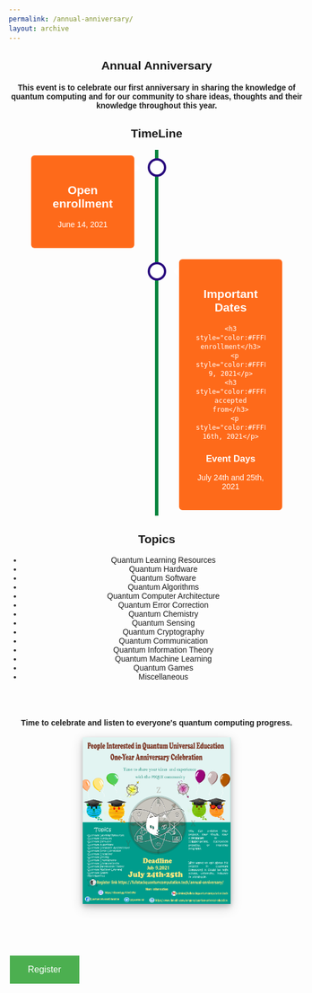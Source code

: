 ```yaml
---
permalink: /annual-anniversary/
layout: archive
---
```


<link href="/assets/css/areas.css" rel="stylesheet" type="text/css">
<link rel="shortcut icon" type="image/png"  href="/assets/images/FSQC-small.png" />
<link rel="stylesheet" href="http://netdna.bootstrapcdn.com/font-awesome/4.7.0/css/font-awesome.min.css">
<link rel="stylesheet" href="http://netdna.bootstrapcdn.com/bootstrap/3.3.7/css/bootstrap.min.css">
<link href="http://www.jqueryscript.net/css/jquerysctipttop.css" rel="stylesheet" type="text/css">
<script src="https://cdn.mathjax.org/mathjax/latest/MathJax.js?config=TeX-AMS-MML_HTMLorMML" type="text/javascript"></script>
<style>
.button {
  background-color: #4CAF50; /* Green */
  border: none;
  color: white;
  padding: 16px 32px;
  text-align: center;
  text-decoration: none;
  display: inline-block;
  font-size: 16px;
  margin: 4px 2px;
  transition-duration: 0.4s;
  cursor: pointer;
}

.qontributor {
  background-color: white;
  color: black;
  border: 2px solid #6d2f15;
  width: 100%;
}
.qontributor:hover {
  background-color: #6d2f15;
  color: white;
  width: 100%;
}


.qurator {
  background-color: white;
  color: black;
  border: 2px solid #005853;
  width: 100%;
}
.qurator:hover {
  background-color: #005853;
  color: white;
  width: 100%;
}

* {
  box-sizing: border-box;
}

.column {
  float: left;
  width: 50%;
  padding: 5px;
}

/* Clearfix (clear floats) */
.row::after {
  content: "";
  clear: both;
  display: table;
}

.page__footer {color: #FFFFFF;font-size: 16px;}
.site-logo img {
  max-height: 4rem;
}

.page__footer-copyright {
  font-size: 20px;
}


div p{
text-align: justify;”
}
	
.archive{
display: flex;
align-items: center;
flex-direction: column;
}	
<style>
* {
  box-sizing: border-box;
}

/* Create two equal columns that floats next to each other */
.column {
  float: left;
  width: 45%;
  padding: 10px;
  height: 700px /* Should be removed. Only for demonstration */
}

/* Clear floats after the columns */
.row:after {
  content: "";
  display: table;
  clear: both;
}	
	
* {
  box-sizing: border-box;
}

body {
  font-family: Helvetica, sans-serif;
}

/* The actual timeline (the vertical ruler) */
.timeline {
  position: relative;
  max-width: 1200px;
  margin: 0 auto;
}

/* The actual timeline (the vertical ruler) */
.timeline::after {
  content: '';
  position: absolute;
  width: 6px;
  background-color: #00833C;
  top: 0;
  bottom: 0;
  left: 50%;
  margin-left: -3px;
}

/* Container around content */
.container {
  padding: 10px 40px;
  position: relative;
  background-color: inherit;
  width: 50%;
}

/* The circles on the timeline */
.container::after {
  content: '';
  position: absolute;
  width: 25px;
  height: 25px;
  right: -17px;
  background-color: white;
  border: 4px solid #280A7D;
  top: 15px;
  border-radius: 50%;
  z-index: 1;
}

/* Place the container to the left */
.left {
  left: 0;
}

/* Place the container to the right */
.right {
  left: 50%;
}

/* Add arrows to the left container (pointing right) */
.left::before {
  content: " ";
  height: 0;
  position: absolute;
  top: 22px;
  width: 0;
  z-index: 1;
  right: 30px;
  border: medium solid grey;
  border-width: 10px 0 10px 10px;
  border-color: transparent transparent transparent white;
}

/* Add arrows to the right container (pointing left) */
.right::before {
  content: " ";
  height: 0;
  position: absolute;
  top: 22px;
  width: 0;
  z-index: 1;
  left: 30px;
  border: medium solid grey;
  border-width: 10px 10px 10px 0;
  border-color: transparent white transparent transparent;
}

/* Fix the circle for containers on the right side */
.right::after {
  left: -16px;
}

/* The actual content */
.content {
  padding: 20px 30px;
  background-color: #FE6A1A;
  position: relative;
  color: white;
  border-radius: 6px;
}

/* Media queries - Responsive timeline on screens less than 600px wide */
@media screen and (max-width: 600px) {
  /* Place the timelime to the left */
  .timeline::after {
  left: 31px;
  }
  
  /* Full-width containers */
  .container {
  width: 100%;
  padding-left: 70px;
  padding-right: 25px;
  }
  
  /* Make sure that all arrows are pointing leftwards */
  .container::before {
  left: 60px;
  border: medium solid white;
  border-width: 10px 10px 10px 0;
  border-color: transparent white transparent transparent;
  }

  /* Make sure all circles are at the same spot */
  .left::after, .right::after {
  left: 15px;
  }
  
  /* Make all right containers behave like the left ones */
  .right {
  left: 0%;
  }
}	
</style>
<!-- Header -->

<header class="w3-display-container w3-content w3-wide" id="home">

<div class="w3-container w3-padding-32" id="projects" style="width: 55vw;">
    <h2 class="w3-border-bottom w3-border-light-grey w3-padding-16">Annual Anniversary</h2>
    <h4>This event is to celebrate our first anniversary in sharing the knowledge of quantum computing and for our community to share ideas, thoughts and their knowledge throughout this year.</h4>	
	</div>
	
<div class="w3-container w3-padding-32" id="projects" style="width: 55vw;">
    <h2 class="w3-border-bottom w3-border-light-grey w3-padding-16">TimeLine</h2>	
<div class="timeline">
  <div class="container left">
    <div class="content">
    <h2 style="color:#FFFFFF">Open enrollment</h2>
<p style="color:#FFFFFF">June 14, 2021</p>
  </div>
  </div>
  <div class="container right">
    <div class="content">
    <h2 style="color:#FFFFFF">Important Dates</h2>
    
	  
    <h3 style="color:#FFFFFF">Close enrollment</h3>
	  <p style="color:#FFFFFF">July 9, 2021</p>
    <h3 style="color:#FFFFFF">Abstracts accepted from</h3>
	  <p style="color:#FFFFFF">July 16th, 2021</p>
  <h3 style="color:#FFFFFF">Event Days</h3>
	<p style="color:#FFFFFF">July 24th and 25th, 2021</p>
    </div>
  </div>
</div>	
	
	

	
  </div>

<div class="w3-container w3-padding-32" style="width: 55vw;">	
	<h2 class="w3-border-bottom w3-border-light-grey w3-padding-16">Topics</h2>
  <ul>
	  <li>Quantum Learning Resources</li>
	  <li>Quantum Hardware</li>
	  <li>Quantum Software</li>
	  <li>Quantum Algorithms</li>
	  <li>Quantum Computer Architecture</li>
	  <li>Quantum Error Correction</li>
	  <li>Quantum Chemistry</li>
	  <li>Quantum Sensing</li>
	  <li>Quantum Cryptography</li>
	  <li>Quantum Communication</li>
	  <li>Quantum Information Theory</li>
	  <li>Quantum Machine Learning</li>
	  <li>Quantum Games</li>
	  <li>Miscellaneous</li>
  </ul>
</div>
<br> <br>	
<div style="width: 55vw">
	    <h4>Time to celebrate and listen to everyone's quantum computing progress.</h4>
	<img src="/assets/images/event.png" style="background-color: white;box-shadow: 0 4px 8px 0 rgba(0, 0, 0, 0.2), 0 6px 20px 0 rgba(0, 0, 0, 0.19);display: block;  margin-left: auto;  margin-right: auto;  width: 50%;">
</div>
<br> <br>

<div class="w3-container w3-padding-32" style="width: 55vw" >		
<h4></h4>
</div>

	
	


</header>


<div class="w3-container w3-padding-32" style="width: 40vw" >		

<button class="button qurator"  onclick="document.location='https://quantumuniversaled.typeform.com/to/TYDeLwCr'">Register</button>

	
</div>
<!-- End page content -->

